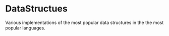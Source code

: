 # DataStructues
Various implementations of the most popular data structures in the the most popular languages. 
